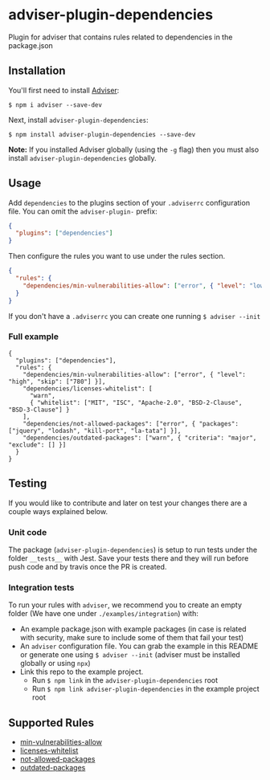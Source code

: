 # adviser-plugin-dependencies

Plugin for adviser that contains rules related to dependencies in the package.json

## Installation

You'll first need to install [Adviser](https://www.npmjs.com/package/adviser):

```
$ npm i adviser --save-dev
```

Next, install `adviser-plugin-dependencies`:

```
$ npm install adviser-plugin-dependencies --save-dev
```

**Note:** If you installed Adviser globally (using the `-g` flag) then you must also install `adviser-plugin-dependencies` globally.

## Usage

Add `dependencies` to the plugins section of your `.adviserrc` configuration file. You can omit the `adviser-plugin-` prefix:

```json
{
  "plugins": ["dependencies"]
}
```

Then configure the rules you want to use under the rules section.

```json
{
  "rules": {
    "dependencies/min-vulnerabilities-allow": ["error", { "level": "low", "skip": ["780"] }]
  }
}
```

If you don't have a `.adviserrc` you can create one running `$ adviser --init`

### Full example

```
{
  "plugins": ["dependencies"],
  "rules": {
    "dependencies/min-vulnerabilities-allow": ["error", { "level": "high", "skip": ["780"] }],
    "dependencies/licenses-whitelist": [
      "warn",
      { "whitelist": ["MIT", "ISC", "Apache-2.0", "BSD-2-Clause", "BSD-3-Clause"] }
    ],
    "dependencies/not-allowed-packages": ["error", { "packages": ["jquery", "lodash", "kill-port", "la-tata"] }],
    "dependencies/outdated-packages": ["warn", { "criteria": "major", "exclude": [] }]
  }
}
```

## Testing

If you would like to contribute and later on test your changes there are a couple ways explained below.

### Unit code

The package (`adviser-plugin-dependencies`) is setup to run tests under the folder `__tests__` with Jest. Save your tests there and they will run before push code and by travis once the PR is created.

### Integration tests

To run your rules with `adviser`, we recommend you to create an empty folder (We have one under `./examples/integration`) with:

- An example package.json with example packages (in case is related with security, make sure to include some of them that fail your test)
- An `adviser` configuration file. You can grab the example in this README or generate one using `$ adviser --init` (adviser must be installed globally or using `npx`)
- Link this repo to the example project.
  - Run `$ npm link` in the `adviser-plugin-dependencies` root
  - Run `$ npm link adviser-plugin-dependencies` in the example project root

## Supported Rules

- [min-vulnerabilities-allow](docs/rules/min-vulnerabilities-allow.md)
- [licenses-whitelist](docs/rules/licenses-whitelist.md)
- [not-allowed-packages](docs/rules/not-allowed-packages.md)
- [outdated-packages](docs/rules/outdated-packages.md)
